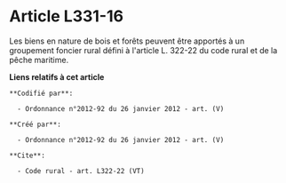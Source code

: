 # Article L331-16

Les biens en nature de bois et forêts peuvent être apportés à un groupement foncier rural défini à l'article L. 322-22 du
code rural et de la pêche maritime.

**Liens relatifs à cet article**

	**Codifié par**:

	  - Ordonnance n°2012-92 du 26 janvier 2012 - art. (V)

	**Créé par**:

	  - Ordonnance n°2012-92 du 26 janvier 2012 - art. (V)

	**Cite**:

	  - Code rural - art. L322-22 (VT)
